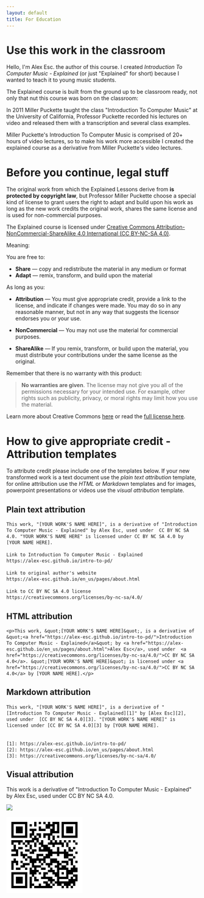 ```yaml
---
layout: default
title: For Education
---
```


# Use this work in the classroom

Hello, I'm Alex Esc. the author of this course. I created _Introduction To Computer Music - Explained_ (or just "Explained" for short) because I wanted to teach it to young music students.

The Explained course is built from the ground up to be classroom ready, not only that nut this course was born on the classroom:

In 2011 Miller Puckette taught the class "Introduction To Computer Music" at the University of California, Professor Puckette recorded his lectures on video and released them with a transcription and several class examples.

Miller Puckette's Introduction To Computer Music is comprised of 20+ hours of video lectures, so to make his work more accessible I created the explained course as a derivative from Miller Puckette's video lectures.

# Before you continue, legal stuff

The original work from which the Explained Lessons derive from **is protected by copyright law**, but Professor Miller Puckette choose a special kind of license to grant users the right to adapt and build upon his work as long as the new work credits the original work, shares the same license and is used for non-commercial purposes.

The Explained course is licensed under [Creative Commons Attribution-NonCommercial-ShareAlike 4.0 International (CC BY-NC-SA 4.0)][hrl].

[hrl]: https://creativecommons.org/licenses/by-nc-sa/4.0/

Meaning:

You are free to:

* **Share** — copy and redistribute the material in any medium or format
* **Adapt** — remix, transform, and build upon the material

As long as you: 

* **Attribution** — You must give appropriate credit, provide a link to the license, and indicate if changes were made. You may do so in any reasonable manner, but not in any way that suggests the licensor endorses you or your use.

* **NonCommercial** — You may not use the material for commercial purposes.

* **ShareAlike** — If you remix, transform, or build upon the material, you must distribute your contributions under the same license as the original.

Remember that there is no warranty with this product:

> **No warranties are given**. The license may not give you all of the permissions necessary for your intended use. For example, other rights such as publicity, privacy, or moral rights may limit how you use the material.

Learn more about Creative Commons [here][cclm] or read the [full license here][fl].

[cclm]: https://creativecommons.org/about/

[fl]: https://alex-esc.github.io/intro-to-pd/LICENSE.html


# How to give appropriate credit - Attribution templates



To attribute credit please include one of the templates below. If your new transformed work is a text document use the _plain text attribution_ template, for online attribution use the _HTML_ or _Markdown_ templates and for images, powerpoint presentations or videos use the _visual attribution_ template.


## Plain text attribution

```
This work, "[YOUR WORK'S NAME HERE]", is a derivative of "Introduction To Computer Music - Explained" by Alex Esc, used under  CC BY NC SA 4.0. "YOUR WORK'S NAME HERE" is licensed under CC BY NC SA 4.0 by [YOUR NAME HERE].

Link to Introduction To Computer Music - Explained
https://alex-esc.github.io/intro-to-pd/

Link to original author's website
https://alex-esc.github.io/en_us/pages/about.html

Link to CC BY NC SA 4.0 license
https://creativecommons.org/licenses/by-nc-sa/4.0/
```


## HTML attribution

```
<p>This work, &quot;[YOUR WORK'S NAME HERE]&quot;, is a derivative of &quot;<a href="https://alex-esc.github.io/intro-to-pd/">Introduction To Computer Music - Explained</a>&quot; by <a href="https://alex-esc.github.io/en_us/pages/about.html">Alex Esc</a>, used under  <a href="https://creativecommons.org/licenses/by-nc-sa/4.0/">CC BY NC SA 4.0</a>. &quot;[YOUR WORK'S NAME HERE]&quot; is licensed under <a href="https://creativecommons.org/licenses/by-nc-sa/4.0/">CC BY NC SA 4.0</a> by [YOUR NAME HERE].</p>
```


## Markdown attribution

```
This work, "[YOUR WORK'S NAME HERE]", is a derivative of "[Introduction To Computer Music - Explained][1]" by [Alex Esc][2], used under  [CC BY NC SA 4.0][3]. "[YOUR WORK'S NAME HERE]" is licensed under [CC BY NC SA 4.0][3] by [YOUR NAME HERE].


[1]: https://alex-esc.github.io/intro-to-pd/
[2]: https://alex-esc.github.io/en_us/pages/about.html
[3]: https://creativecommons.org/licenses/by-nc-sa/4.0/
```


## Visual attribution

This work is a derivative of "Introduction To Computer Music - Explained" by Alex Esc, used under CC BY NC SA 4.0.

![](https://mirrors.creativecommons.org/presskit/buttons/88x31/png/by-nc-sa.eu.png)

![](https://raw.githubusercontent.com/alex-esc/intro-to-pd/master/docs/pics/creditsQR.png)

